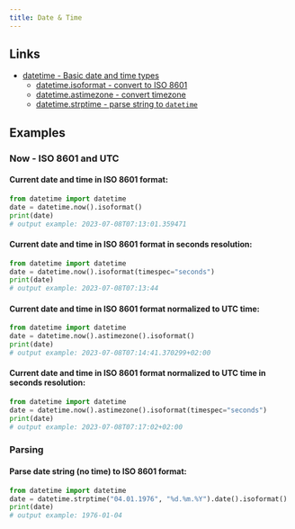 ```yaml
---
title: Date & Time
---
```


## Links
- [datetime - Basic date and time types](https://docs.python.org/3/library/datetime.html)
  - [datetime.isoformat - convert to ISO 8601](https://docs.python.org/3/library/datetime.html#datetime.datetime.isoformat)
  - [datetime.astimezone - convert timezone](https://docs.python.org/3/library/datetime.html#datetime.datetime.astimezone)
  - [datetime.strptime - parse string to `datetime`](https://docs.python.org/3/library/datetime.html#datetime.datetime.strptime)

## Examples

### Now - ISO 8601 and UTC
#### Current date and time in ISO 8601 format:
```python
from datetime import datetime
date = datetime.now().isoformat()
print(date)
# output example: 2023-07-08T07:13:01.359471
```

#### Current date and time in ISO 8601 format in seconds resolution:
```python
from datetime import datetime
date = datetime.now().isoformat(timespec="seconds")
print(date)
# output example: 2023-07-08T07:13:44
```

#### Current date and time in ISO 8601 format normalized to UTC time:
```python
from datetime import datetime
date = datetime.now().astimezone().isoformat()
print(date)
# output example: 2023-07-08T07:14:41.370299+02:00
```

#### Current date and time in ISO 8601 format normalized to UTC time in seconds resolution:
```python
from datetime import datetime
date = datetime.now().astimezone().isoformat(timespec="seconds")
print(date)
# output example: 2023-07-08T07:17:02+02:00
```

### Parsing
#### Parse date string (no time) to ISO 8601 format:
```python
from datetime import datetime
date = datetime.strptime("04.01.1976", "%d.%m.%Y").date().isoformat()
print(date)
# output example: 1976-01-04
```
